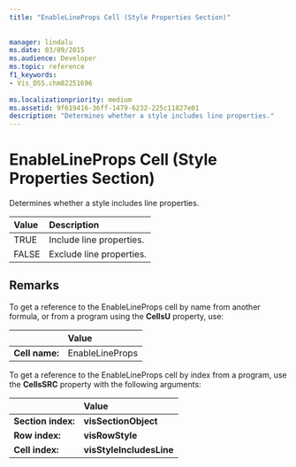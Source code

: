 ```yaml
---
title: "EnableLineProps Cell (Style Properties Section)"
 
 
manager: lindalu
ms.date: 03/09/2015
ms.audience: Developer
ms.topic: reference
f1_keywords:
- Vis_DSS.chm82251696
 
ms.localizationpriority: medium
ms.assetid: 9f619416-36ff-1479-6232-225c11827e01
description: "Determines whether a style includes line properties."
---
```


# EnableLineProps Cell (Style Properties Section)

Determines whether a style includes line properties.
  
|**Value**|**Description**|
|:-----|:-----|
|TRUE  <br/> |Include line properties. |
|FALSE  <br/> |Exclude line properties. |
   
## Remarks

To get a reference to the EnableLineProps cell by name from another formula, or from a program using the **CellsU** property, use: 
  
||Value |
|:-----|:-----|
|**Cell name:**  <br/> |EnableLineProps  <br/> |
   
To get a reference to the EnableLineProps cell by index from a program, use the **CellsSRC** property with the following arguments: 
  
||Value |
|:-----|:-----|
|**Section index:**  <br/> |**visSectionObject** <br/> |
|**Row index:**  <br/> |**visRowStyle** <br/> |
|**Cell index:**  <br/> |**visStyleIncludesLine** <br/> |
   

